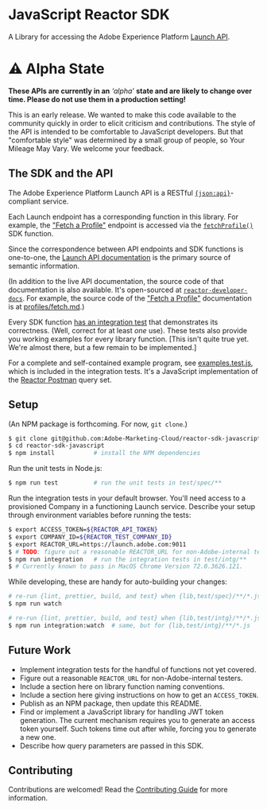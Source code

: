 # JavaScript Reactor SDK

A Library for accessing the Adobe Experience Platform
[Launch API][Launch API doc].

# &#x26a0; Alpha State
**These APIs are currently in an** *‘alpha’* **state and are likely to change
over time. Please do not use them in a production setting!**

This is an early release. We wanted to make this code available to the community
quickly in order to elicit criticism and contributions. The style of the API is
intended to be comfortable to JavaScript developers. But that "comfortable
style" was determined by a small group of people, so Your Mileage May Vary. We
welcome your feedback.

## The SDK and the API

The Adobe Experience Platform Launch API is a RESTful
[`{json:api}`](https://jsonapi.org/)-compliant service.

Each Launch endpoint has a corresponding function in this library.  For example,
the ["Fetch a Profile"][FetchProfile doc] endpoint is accessed via the
[`fetchProfile()`][FetchProfile impl] SDK function.

Since the correspondence between API endpoints and SDK functions is one-to-one,
the [Launch API documentation][ListCompanies doc] is the primary source of
semantic information.

(In addition to the live API documentation, the source code of that
documentation is also available. It's open-sourced at
[`reactor-developer-docs`][Launch API doc repo].  For example, the source code
of the ["Fetch a Profile"][FetchProfile doc] documentation is at
[profiles/fetch.md][FetchProfile doc src].)


[Launch API doc]: https://developer.adobelaunch.com/api/ 'Adobe Experience Platform Launch API'
[Launch API doc repo]: https://github.com/Adobe-Marketing-Cloud/reactor-developer-docs 'Launch API documentation repository'
[FetchProfile doc]: https://developer.adobelaunch.com/api/reference/1.0/profiles/fetch/ 'Fetch a Profile'
[FetchProfile impl]: https://github.com/Adobe-Marketing-Cloud/reactor-sdk-javascript/blob/033db2e59a619141b9508feae50bbe39d5660fa5/lib/profiles.js#L13 'fetchProfile'
[FetchProfile doc src]: https://github.com/Adobe-Marketing-Cloud/reactor-developer-docs/blob/master/api/reference/1.0/profiles/fetch.md 'Fetch a Profile'
[ListCompanies doc]: https://developer.adobelaunch.com/api/reference/1.0/companies/list/ 'List Companies'

Every SDK function [has an integration test](./blob/master/test/intg) that
demonstrates its correctness. (Well, correct for at least *one* use).  These
tests also provide you working examples for every library function.
[This isn't quite true yet.  We're almost there, but a few remain to be
implemented.]

For a complete and self-contained example program, see
[examples.test.js](./test/intg/examples.test.js), which is included in
the integration tests. It's a JavaScript implementation of the [Reactor
Postman]( https://github.com/Adobe-Marketing-Cloud/reactor-postman) query set.

## Setup

(An NPM package is forthcoming. For now, `git clone`.)
```bash
$ git clone git@github.com:Adobe-Marketing-Cloud/reactor-sdk-javascript.git
$ cd reactor-sdk-javascript
$ npm install           # install the NPM dependencies
```

Run the unit tests in Node.js:
```bash
$ npm run test          # run the unit tests in test/spec/**
```

Run the integration tests in your default browser. You'll need access to a
provisioned Company in a functioning Launch service. Describe your setup through
environment variables before running the tests:

```bash
$ export ACCESS_TOKEN=${REACTOR_API_TOKEN}
$ export COMPANY_ID=${REACTOR_TEST_COMPANY_ID}
$ export REACTOR_URL=https://launch.adobe.com:9011
$ # TODO: figure out a reasonable REACTOR_URL for non-Adobe-internal testers
$ npm run integration   # run the integration tests in test/intg/**
$ # Currently known to pass in MacOS Chrome Version 72.0.3626.121.
```

While developing, these are handy for auto-building your changes:

```bash
# re-run {lint, prettier, build, and test} when {lib,test/spec}/**/*.js changes
$ npm run watch

# re-run {lint, prettier, build, and test} when {lib,test/intg}/**/*.js changes
$ npm run integration:watch  # same, but for {lib,test/intg}/**/*.js
```

## Future Work

* Implement integration tests for the handful of functions not yet covered.
* Figure out a reasonable `REACTOR_URL` for non-Adobe-internal testers.
* Include a section here on library function naming conventions.
* Include a section here giving instructions on how to get an `ACCESS_TOKEN`.
* Publish as an NPM package, then update this README.
* Find or implement a JavaScript library for handling JWT token generation. The
  current mechanism requires you to generate an access token yourself. Such
  tokens time out after while, forcing you to generate a new one.
* Describe how query parameters are passed in this SDK.

## Contributing

Contributions are welcomed! Read the [Contributing Guide](https://github.com/Adobe-Marketing-Cloud/reactor-sdk-javascript/blob/master/CONTRIBUTING.md)
for more information.
